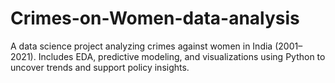 # Crimes-on-Women-data-analysis
A data science project analyzing crimes against women in India (2001–2021). Includes EDA, predictive modeling, and visualizations using Python to uncover trends and support policy insights.
